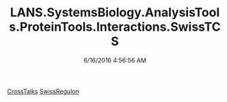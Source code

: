 ﻿---
title: LANS.SystemsBiology.AnalysisTools.ProteinTools.Interactions.SwissTCS
date: 6/16/2016 4:56:56 AM
---

[CrossTalks](T-LANS.SystemsBiology.AnalysisTools.ProteinTools.Interactions.SwissTCS.CrossTalks.html)
[SwissRegulon](T-LANS.SystemsBiology.AnalysisTools.ProteinTools.Interactions.SwissTCS.SwissRegulon.html)
